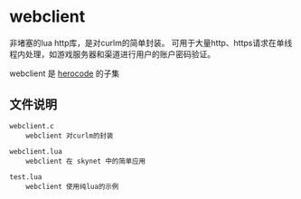 # webclient

非堵塞的lua http库，是对curlm的简单封装。
可用于大量http、https请求在单线程内处理，如游戏服务器和渠道进行用户的账户密码验证。

webclient 是 [herocode](https://bitbucket.org/beings/herocode) 的子集

## 文件说明

	webclient.c 
		webclient 对curlm的封装
		
	webclient.lua
		webclient 在 skynet 中的简单应用
		
	test.lua
		webclient 使用纯lua的示例
		
			
	
